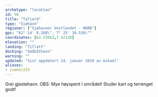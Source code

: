 ```yaml
---
archetype: "location"
id: 58
title: "Tafjord"
type: "Sjøhavn"
regioner: ["Sjøhavner Vestlandet - NORD"]
gps: "62° 14' 8.268\", 7° 25' 16.536\""
coordinates: [62.23563,7.42126]
elevation: ""
landing: "Tillatt"
docking: "Småbåthavn"
warning: ""
updated: "Sist oppdatert 24. januar 2019 av mikael"
aliases:
- /vann/223
---
```


Grei gjestehavn. OBS: Mye høyspent i området! Studer kart og terrenget godt!
